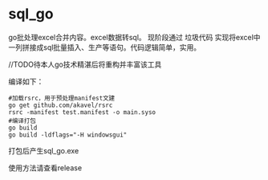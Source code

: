 # sql_go
go批处理excel合并内容。excel数据转sql。
现阶段通过 垃圾代码 实现将excel中一列拼接成sql批量插入、生产等语句。代码逻辑简单，实用。

//TODO待本人go技术精湛后将重构并丰富该工具

编译如下：
```
#加载rsrc，用于预处理manifest文建
go get github.com/akavel/rsrc
rsrc -manifest test.manifest -o main.syso
#编译打包
go build
go build -ldflags="-H windowsgui"
```
打包后产生sql_go.exe

使用方法请查看release
